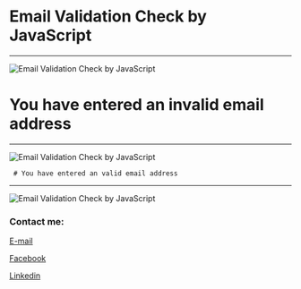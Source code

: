 
# Email Validation Check by JavaScript
---


<img src="Email-Validation-Check-by-JavaScript.png"
     alt="Email Validation Check by JavaScript"/>




# You have entered an invalid email address
---


<img src="check_01.png"
     alt="Email Validation Check by JavaScript"/>


     # You have entered an valid email address
---


<img src="check_02.png"
     alt="Email Validation Check by JavaScript"/>



<!-- all link is here -->


### Contact me:

[E-mail](tanvirpoly@gmail.com)

[Facebook]( https://www.facebook.com/tanvirfbid)

[Linkedin]( https://www.linkedin.com/in/tanvirx/)